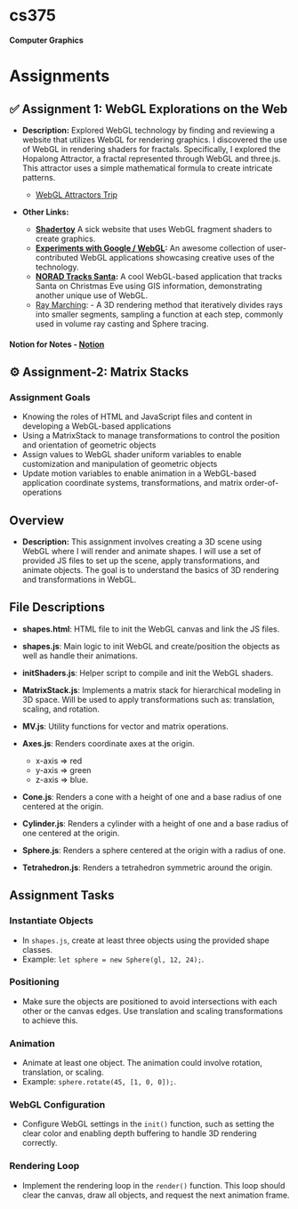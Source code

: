 # cs375

**Computer Graphics**

# Assignments

## ✅ **Assignment 1: WebGL Explorations on the Web**

- **Description:** Explored WebGL technology by finding and reviewing a website that utilizes WebGL for rendering graphics. I discovered the use of WebGL in rendering shaders for fractals. Specifically, I explored the Hopalong Attractor, a fractal represented through WebGL and three.js. This attractor uses a simple mathematical formula to create intricate patterns.

  - [WebGL Attractors Trip](https://iacopoapps.appspot.com/hopalongwebgl/)

- **Other Links:**

  - **[Shadertoy](https://www.shadertoy.com/)** A sick website that uses WebGL fragment shaders to create graphics.
  - **[Experiments with Google / WebGL](https://experiments.withgoogle.com/search?q=WebGL):** An awesome collection of user-contributed WebGL applications showcasing creative uses of the technology.
  - **[NORAD Tracks Santa](https://www.noradsanta.org/en/):** A cool WebGL-based application that tracks Santa on Christmas Eve using GIS information, demonstrating another unique use of WebGL.
  - [Ray Marching](https://en.wikipedia.org/wiki/Ray_marching): - A 3D rendering method that iteratively divides rays into smaller segments, sampling a function at each step, commonly used in volume ray casting and Sphere tracing.

#### Notion for Notes - [Notion](https://www.notion.so/Computer-Graphics-be3235a9ad304109876f0b9bc7ea7d44)

## ⚙️ **Assignment-2: Matrix Stacks**

### Assignment Goals

- Knowing the roles of HTML and JavaScript files and content in developing a WebGL-based applications
- Using a MatrixStack to manage transformations to control the position and orientation of geometric objects
- Assign values to WebGL shader uniform variables to enable customization and manipulation of geometric objects
- Update motion variables to enable animation in a WebGL-based application coordinate systems, transformations, and matrix order-of-operations

## Overview

- **Description:** This assignment involves creating a 3D scene using WebGL where I will render and animate shapes.
  I will use a set of provided JS files to set up the scene, apply transformations, and animate objects.
  The goal is to understand the basics of 3D rendering and transformations in WebGL.

## File Descriptions

- **shapes.html**: HTML file to init the WebGL canvas and link the JS files.
- **shapes.js**: Main logic to init WebGL and create/position the objects as well as handle their animations.

- **initShaders.js**: Helper script to compile and init the WebGL shaders.
- **MatrixStack.js**: Implements a matrix stack for hierarchical modeling in 3D space.
  Will be used to apply transformations such as: translation, scaling, and rotation.
- **MV.js**: Utility functions for vector and matrix operations.

- **Axes.js**: Renders coordinate axes at the origin.

  - x-axis => red
  - y-axis => green
  - z-axis => blue.

- **Cone.js**: Renders a cone with a height of one and a base radius of one centered at the origin.
- **Cylinder.js**: Renders a cylinder with a height of one and a base radius of one centered at the origin.
- **Sphere.js**: Renders a sphere centered at the origin with a radius of one.
- **Tetrahedron.js**: Renders a tetrahedron symmetric around the origin.

## Assignment Tasks

### Instantiate Objects

- In `shapes.js`, create at least three objects using the provided shape classes.
- Example: `let sphere = new Sphere(gl, 12, 24);`.

### Positioning

- Make sure the objects are positioned to avoid intersections with each other or the canvas edges.
  Use translation and scaling transformations to achieve this.

### Animation

- Animate at least one object. The animation could involve rotation, translation, or scaling.
- Example: `sphere.rotate(45, [1, 0, 0]);`.

### WebGL Configuration

- Configure WebGL settings in the `init()` function, such as setting the clear color and
  enabling depth buffering to handle 3D rendering correctly.

### Rendering Loop

- Implement the rendering loop in the `render()` function.
  This loop should clear the canvas, draw all objects, and request the next animation frame.
